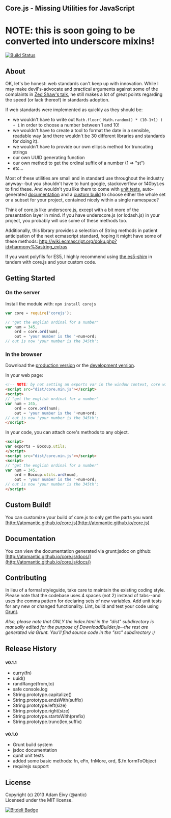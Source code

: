## Core.js - Missing Utilities for JavaScript

# NOTE: this is soon going to be converted into underscore mixins!

[![Build Status](https://travis-ci.org/atomantic/core.js.png?branch=master)](https://travis-ci.org/atomantic/core.js)

## About

OK, let's be honest: web standards can't keep up with innovation. While I may make devil's-advocate and practical arguments against some of the complaints in [Zed Shaw's talk](http://vimeo.com/43380467), he still makes a lot of great points regarding the speed (or lack thereof) in standards adoption.

If web standards were implemented as quickly as they should be:

* we wouldn't have to write out ```Math.floor( Math.random() * (10-1+1) ) + 1``` in order to choose a number between 1 and 10!
* we wouldn't have to create a tool to format the date in a sensible, readable way (and there wouldn't be 30 different libraries and standards for doing it).
* we wouldn't have to provide our own ellipsis method for truncating strings
* our own UUID generating function
* our own method to get the ordinal suffix of a number (1 => "st")
* etc...

Most of these utilities are small and in standard use throughout the industry anyway--but you shouldn't have to hunt google, stackoverflow or 140byt.es to find these. And wouldn't you like them to come with [unit tests](https://travis-ci.org/atomantic/core.js), auto-generated [documentation](http://atomantic.github.io/core.js/#docs) and a [custom build](http://atomantic.github.io/core.js) to choose either the whole set or a subset for your project, contained nicely within a single namespace?

Think of core.js like underscore.js, except with a bit more of the presentation layer in mind. If you have underscore.js (or lodash.js) in your project, you probably will use some of these methods too.

Additionally, this library provides a selection of String methods in patient anticipation of the next ecmascript standard, hoping it might have some of these methods: http://wiki.ecmascript.org/doku.php?id=harmony%3astring_extras

If you want polyfils for ES5, I highly recommend using [the es5-shim](https://github.com/kriskowal/es5-shim) in tandem with core.js and your custom code.

## Getting Started
### On the server
Install the module with: `npm install corejs`

```javascript
var core = require('corejs');

// "get the english ordinal for a number"
var num = 345,
    ord = core.ord(num),
    out = 'your number is the '+num+ord;
// out is now 'your number is the 345th';
```

### In the browser
Download the [production version][min] or the [development version][max].

[min]: https://raw.github.com/atomantic/core.js/master/dist/core.min.js
[max]: https://raw.github.com/atomantic/core.js/master/dist/core.js

In your web page:

```html
<!-- NOTE: by not setting an exports var in the window context, core will create the lib within window.core (or core.*) -->
<script src="dist/core.min.js"></script>
<script>
// "get the english ordinal for a number"
var num = 345,
    ord = core.ord(num);
    out = 'your number is the '+num+ord;
// out is now 'your number is the 345th';
</script>
```

In your code, you can attach core's methods to any object.

```html
<script>
var exports = Bocoup.utils;
</script>
<script src="dist/core.min.js"></script>
<script>
// "get the english ordinal for a number"
var num = 345,
    ord = Bocoup.utils.ord(num),
    out = 'your number is the '+num+ord;
// out is now 'your number is the 345th';
</script>
```

## Custom Build!
You can customize your build of core.js to only get the parts you want: [http://atomantic.github.io/core.js](http://atomantic.github.io/core.js)

## Documentation
You can view the documentation generated via grunt:jsdoc on github: [http://atomantic.github.io/core.js/docs/](http://atomantic.github.io/core.js/docs/)

## Contributing
In lieu of a formal styleguide, take care to maintain the existing coding style.
Please note that the codebase uses 4 spaces (not 2) instead of tabs--and uses the comma pattern for declaring sets of new variables. 
Add unit tests for any new or changed functionality. 
Lint, build and test your code using [Grunt](http://gruntjs.com/).

_Also, please note that ONLY the index.html in the "dist" subdirectory is manually edited for the purpose of DownloadBuilder.js--the rest are generated via Grunt. You'll find source code in the "src" subdirectory :)_

## Release History

### <sup>v0.1.1</sup>

 * curry(fn)
 * uuid()
 * randRange(from,to)
 * safe console.log
 * String.prototype.capitalize()
 * String.prototype.endsWith(suffix)
 * String.prototype.left(size)
 * String.prototype.right(size)
 * String.prototype.startsWith(prefix)
 * String.prototype.trunc(len,suffix)
 
### <sup>v0.1.0</sup>

 * Grunt build system
 * jsdoc documentation
 * qunit unit tests
 * added some basic methods: fn, eFn, fnMore, ord, $.fn.formToObject
 * requirejs support

## License
Copyright (c) 2013 Adam Eivy (@antic)  
Licensed under the MIT license.


[![Bitdeli Badge](https://d2weczhvl823v0.cloudfront.net/atomantic/core.js/trend.png)](https://bitdeli.com/free "Bitdeli Badge")

